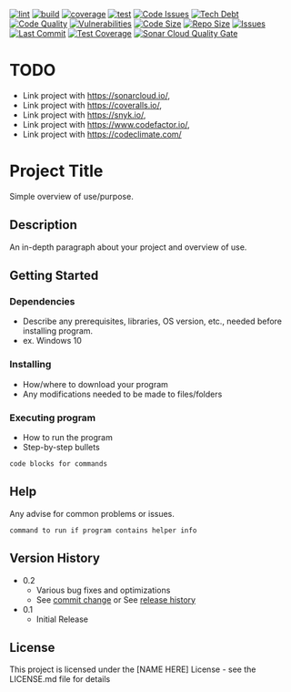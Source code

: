 [![lint](https://github.com/<OWNER>/<REPOSITORY>/actions/workflows/lint.yml/badge.svg)](https://github.com/<OWNER>/<REPOSITORY>/actions/workflows/lint.yml/badge.svg) [![build](https://github.com/<OWNER>/<REPOSITORY>/actions/workflows/build.yml/badge.svg)](https://github.com/<OWNER>/<REPOSITORY>/actions/workflows/build.yml/badge.svg) [![coverage](https://github.com/<OWNER>/<REPOSITORY>/actions/workflows/coverage.yml/badge.svg)](https://github.com/<OWNER>/<REPOSITORY>/actions/workflows/coverage.yml/badge.svg) [![test](https://github.com/<OWNER>/<REPOSITORY>/actions/workflows/test.yml/badge.svg)](https://github.com/<OWNER>/<REPOSITORY>/actions/workflows/test.yml/badge.svg) [![Code Issues](https://img.shields.io/codeclimate/issues/<OWNER>/<REPOSITORY>?logo=codeclimate&logoWidth=20)](https://img.shields.io/codeclimate/issues/<OWNER>/<REPOSITORY>?logo=codeclimate&logoWidth=20) [![Tech Debt](https://img.shields.io/codeclimate/tech-debt/<OWNER>/<REPOSITORY>?logo=codeclimate&logoWidth=20)](https://img.shields.io/codeclimate/tech-debt/<OWNER>/<REPOSITORY>?logo=codeclimate&logoWidth=20) [![Code Quality](https://img.shields.io/codefactor/grade/github/<OWNER>/<REPOSITORY>/master?logo=codefactor&logoWidth=20)](https://img.shields.io/codefactor/grade/github/<OWNER>/<REPOSITORY>/master?logo=codefactor&logoWidth=20) [![Vulnerabilities](https://img.shields.io/snyk/vulnerabilities/github/<OWNER>/<REPOSITORY>?logo=snyk&logoWidth=20)](https://img.shields.io/snyk/vulnerabilities/github/<OWNER>/<REPOSITORY>?logo=snyk&logoWidth=20) [![Code Size](https://img.shields.io/github/languages/code-size/<OWNER>/<REPOSITORY>?logo=github&logoWidth=20)](https://img.shields.io/github/languages/code-size/<OWNER>/<REPOSITORY>?logo=github&logoWidth=20) [![Repo Size](https://img.shields.io/github/repo-size/<OWNER>/<REPOSITORY>?logo=github&logoWidth=20)](https://img.shields.io/github/repo-size/<OWNER>/<REPOSITORY>?logo=github&logoWidth=20) [![Issues](https://img.shields.io/github/issues-raw/<OWNER>/<REPOSITORY>?logo=github&logoWidth=20)](https://img.shields.io/github/issues-raw/<OWNER>/<REPOSITORY>?logo=github&logoWidth=20) [![Last Commit](https://img.shields.io/github/last-commit/<OWNER>/<REPOSITORY>?logo=github&logoWidth=20)](https://img.shields.io/github/last-commit/<OWNER>/<REPOSITORY>?logo=github&logoWidth=20) [![Test Coverage](https://img.shields.io/coveralls/github/<OWNER>/<REPOSITORY>?logo=coveralls&logoWidth=20)](https://img.shields.io/coveralls/github/<OWNER>/<REPOSITORY>?logo=coveralls&logoWidth=20) [![Sonar Cloud Quality Gate](https://sonarcloud.io/api/project_badges/measure?project=<OWNER>_<REPOSITORY>&metric=alert_status)](https://sonarcloud.io/api/project_badges/measure?project=<OWNER>_<REPOSITORY>&metric=alert_status)

# TODO

- Link project with https://sonarcloud.io/,
- Link project with https://coveralls.io/,
- Link project with https://snyk.io/,
- Link project with https://www.codefactor.io/,
- Link project with https://codeclimate.com/

# Project Title

Simple overview of use/purpose.

## Description

An in-depth paragraph about your project and overview of use.

## Getting Started

### Dependencies

- Describe any prerequisites, libraries, OS version, etc., needed before installing program.
- ex. Windows 10

### Installing

- How/where to download your program
- Any modifications needed to be made to files/folders

### Executing program

- How to run the program
- Step-by-step bullets

```
code blocks for commands
```

## Help

Any advise for common problems or issues.

```
command to run if program contains helper info
```

## Version History

- 0.2
  - Various bug fixes and optimizations
  - See [commit change]() or See [release history]()
- 0.1
  - Initial Release

## License

This project is licensed under the [NAME HERE] License - see the LICENSE.md file for details
